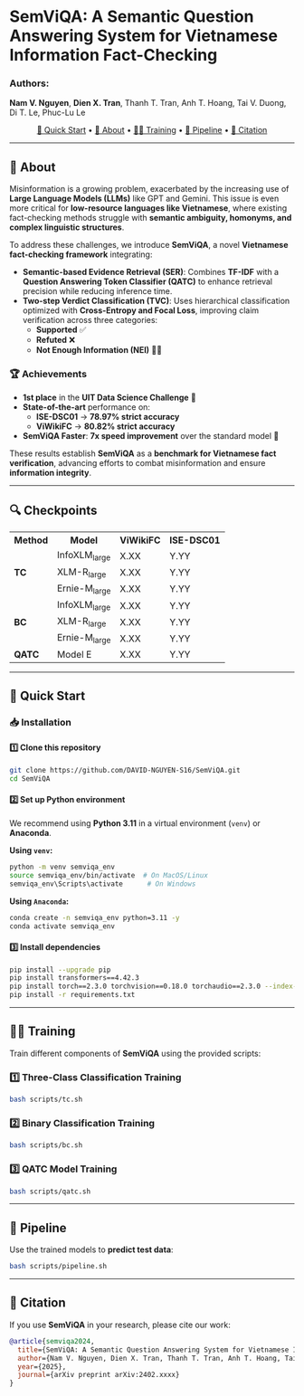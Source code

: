 # **SemViQA: A Semantic Question Answering System for Vietnamese Information Fact-Checking**  

### **Authors**:  
**Nam V. Nguyen**, **Dien X. Tran**, Thanh T. Tran, Anh T. Hoang, Tai V. Duong, Di T. Le, Phuc-Lu Le 

<p align="center">
    <a href="#-quick-start">🚀 Quick Start</a> •
    <a href="#-about">📌 About</a> •
    <a href="#-training">🏋️‍♂️ Training</a> •
    <a href="#-pipeline">🧪 Pipeline</a> •
    <a href="#-citation">📖 Citation</a>
</p>  

---

## 📌 **About**  

Misinformation is a growing problem, exacerbated by the increasing use of **Large Language Models (LLMs)** like GPT and Gemini. This issue is even more critical for **low-resource languages like Vietnamese**, where existing fact-checking methods struggle with **semantic ambiguity, homonyms, and complex linguistic structures**.  

To address these challenges, we introduce **SemViQA**, a novel **Vietnamese fact-checking framework** integrating:  

- **Semantic-based Evidence Retrieval (SER)**: Combines **TF-IDF** with a **Question Answering Token Classifier (QATC)** to enhance retrieval precision while reducing inference time.  
- **Two-step Verdict Classification (TVC)**: Uses hierarchical classification optimized with **Cross-Entropy and Focal Loss**, improving claim verification across three categories:  
  - **Supported** ✅  
  - **Refuted** ❌  
  - **Not Enough Information (NEI)** 🤷‍♂️  

### **🏆 Achievements**
- **1st place** in the **UIT Data Science Challenge** 🏅  
- **State-of-the-art** performance on:  
  - **ISE-DSC01** → **78.97% strict accuracy**  
  - **ViWikiFC** → **80.82% strict accuracy**  
- **SemViQA Faster**: **7x speed improvement** over the standard model 🚀  

These results establish **SemViQA** as a **benchmark for Vietnamese fact verification**, advancing efforts to combat misinformation and ensure **information integrity**.  

---
## 🔍 Checkpoints


<table>
  <tr>
    <th>Method</th>
    <th>Model</th>
    <th>ViWikiFC</th>
    <th>ISE-DSC01</th>
  </tr>
  <tr>
    <td rowspan="3"><strong>TC</strong></td>
    <td>InfoXLM<sub>large</sub></td>
    <td>X.XX</td>
    <td>Y.YY</td>
  </tr>
  <tr>
    <td>XLM-R<sub>large</sub></td>
    <td>X.XX</td>
    <td>Y.YY</td>
  </tr>
  <tr>
    <td>Ernie-M<sub>large</sub></td>
    <td>X.XX</td>
    <td>Y.YY</td>
  </tr>
  <tr>
    <td rowspan="3"><strong>BC</strong></td>
    <td>InfoXLM<sub>large</sub></td>
    <td>X.XX</td>
    <td>Y.YY</td>
  </tr>
  <tr>
    <td>XLM-R<sub>large</sub></td>
    <td>X.XX</td>
    <td>Y.YY</td>
  </tr>
  <tr>
    <td>Ernie-M<sub>large</sub></td>
    <td>X.XX</td>
    <td>Y.YY</td>
  </tr>
  <tr>
    <td><strong>QATC</strong></td>
    <td>Model E</td>
    <td>X.XX</td>
    <td>Y.YY</td>
  </tr>
</table>
 

---

## 🚀 **Quick Start**  

### 📥 **Installation**  

#### **1️⃣ Clone this repository**  
```bash
git clone https://github.com/DAVID-NGUYEN-S16/SemViQA.git
cd SemViQA
```

#### **2️⃣ Set up Python environment**  
We recommend using **Python 3.11** in a virtual environment (`venv`) or **Anaconda**.  

**Using `venv`:**  
```bash
python -m venv semviqa_env
source semviqa_env/bin/activate  # On MacOS/Linux
semviqa_env\Scripts\activate      # On Windows
```

**Using `Anaconda`:**  
```bash
conda create -n semviqa_env python=3.11 -y
conda activate semviqa_env
```

#### **3️⃣ Install dependencies**  
```bash
pip install --upgrade pip
pip install transformers==4.42.3
pip install torch==2.3.0 torchvision==0.18.0 torchaudio==2.3.0 --index-url https://download.pytorch.org/whl/cu118
pip install -r requirements.txt
```
---

## 🏋️‍♂️ **Training**  

Train different components of **SemViQA** using the provided scripts:  

### **1️⃣ Three-Class Classification Training**  
```bash
bash scripts/tc.sh
```

### **2️⃣ Binary Classification Training**  
```bash
bash scripts/bc.sh
```

### **3️⃣ QATC Model Training**  
```bash
bash scripts/qatc.sh
```

---

## 🧪 **Pipeline**  

Use the trained models to **predict test data**:  
```bash
bash scripts/pipeline.sh
```

---

## 📖 **Citation**  

If you use **SemViQA** in your research, please cite our work:  

```bibtex
@article{semviqa2024,
  title={SemViQA: A Semantic Question Answering System for Vietnamese Information Fact-Checking},
  author={Nam V. Nguyen, Dien X. Tran, Thanh T. Tran, Anh T. Hoang, Tai V. Duong, Di T. Le, Phuc-Lu Le },
  year={2025},
  journal={arXiv preprint arXiv:2402.xxxx}
}
``` 